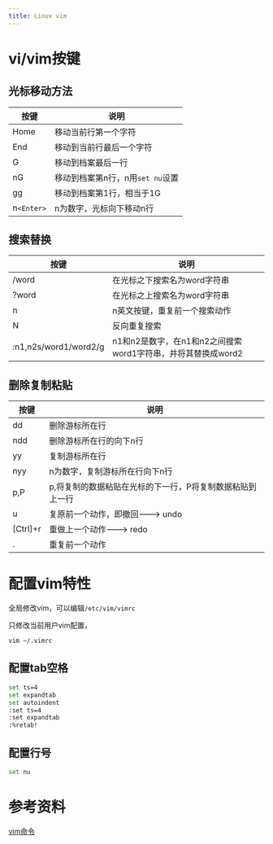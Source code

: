 ```yaml
---
title: Linux vim
---
```


# vi/vim按键

## 光标移动方法

|按键|说明|
|-|-|
|Home|移动当前行第一个字符|
|End|移动到当前行最后一个字符|
|G|移动到档案最后一行|
|nG|移动到档案第n行，n用`set nu`设置|
|gg|移动到档案第1行，相当于1G|
|n`<Enter>`|n为数字，光标向下移动n行|

## 搜索替换
|按键|说明|
|-|-|
|/word|在光标之下搜索名为word字符串|
|?word|在光标之上搜索名为word字符串|
|n|n英文按键，重复前一个搜索动作|
|N|反向重复搜索|
|:n1,n2s/word1/word2/g|n1和n2是数字，在n1和n2之间搜索word1字符串，并将其替换成word2|

## 删除复制粘贴

|按键|说明|
|-|-|
|dd|删除游标所在行|
|ndd|删除游标所在行的向下n行|
|yy|复制游标所在行|
|nyy|n为数字，复制游标所在行向下n行|
|p,P|p,将复制的数据粘贴在光标的下一行，P将复制数据粘贴到上一行|
|u|复原前一个动作，即撤回---> undo|
|[Ctrl]+r|重做上一个动作---> redo|
|.|重复前一个动作|

# 配置vim特性

全局修改vim，可以编辑`/etc/vim/vimrc`

只修改当前用户vim配置，

```bash
vim ~/.vimrc
```

## 配置tab空格

```bash
set ts=4
set expandtab
set autoindent
:set ts=4
:set expandtab
:%retab!
```

## 配置行号
```bash
set nu
```
# 参考资料
[vim命令](https://www.runoob.com/linux/linux-vim.html)
